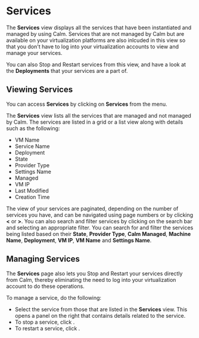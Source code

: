 # Services

The **Services** view displays all the services that have been instantiated and managed by using Calm. Services that are not managed by Calm but are available on your virtualization platforms are also inlcuded in this view so that you don't have to log into your virtualization accounts to view and manage your services. 

You can also Stop and Restart services from this view, and have a look at the **Deployments** that your services are a part of. 

## Viewing Services

You can access **Services** by clicking on **Services** from the menu. 

The **Services** view lists all the services that are managed and not managed by Calm. The services are listed in a grid or a list view along with details such as  the following:

* VM Name
* Service Name 
* Deployment
* State
* Provider Type
* Settings Name
* Managed
* VM IP
* Last Modified
* Creation Time
 
The view of your services are paginated, depending on the number of services you have, and can be navigated using page numbers or by clicking **<** or **>**.
You can also search and filter services by clicking on the search bar and selecting an appropriate filter. You can search for and filter the services being listed based on their **State**, **Provider Type**, **Calm Managed**, **Machine Name**, **Deployment**, **VM IP**, **VM Name** and **Settings Name**. 

## Managing Services

The **Services** page also lets you Stop and Restart your services directly from Calm, thereby eliminating the need to log into your virtualization account to do these operations. 

To manage a service, do the following:

* Select the service from those that are listed in the **Services** view. This opens a panel on the right that contains details related to the service. 
* To stop a service, click <STOP>.
* To restart a service, click <RESTART>.

